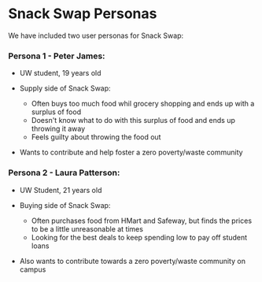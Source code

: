 # Snack Swap Personas
<p> We have included two user personas for Snack Swap:

### Persona 1 - Peter James:
- UW student, 19 years old
* Supply side of Snack Swap:
    * Often buys too much food whil grocery shopping and ends up with a surplus of food
    * Doesn't know what to do with this surplus of food and ends up throwing it away
    * Feels guilty about throwing the food out

* Wants to contribute and help foster a zero poverty/waste community

### Persona 2 - Laura Patterson:
- UW Student, 21 years old
* Buying side of Snack Swap:

    * Often purchases food from HMart and Safeway, but finds the prices to be a little unreasonable at times
    * Looking for the best deals to keep spending low to pay off student loans

* Also wants to contribute towards a zero poverty/waste community on campus

